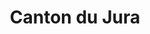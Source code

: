 ---
title: Canton du Jura
description: Paroisses de l'Église réformée du canton du Jura.
weight: 40
cascade:
    canton: Jura
    images:
        - https://cdn.pixabay.com/photo/2019/11/24/14/11/switzerland-4649490_960_720.jpg
---